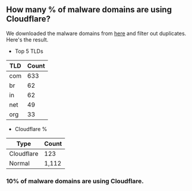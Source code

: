 ## How many % of malware domains are using Cloudflare?


We downloaded the malware domains from [here](https://urlhaus.abuse.ch) and filter out duplicates.
Here's the result.


[//]: # (start replacement)


- Top 5 TLDs

| TLD | Count |
| --- | --- |
| com | 633 |
| br | 62 |
| in | 62 |
| net | 49 |
| org | 33 |


- Cloudflare %

| Type | Count |
| --- | --- |
| Cloudflare | 123 |
| Normal | 1,112 |


### 10% of malware domains are using Cloudflare.
